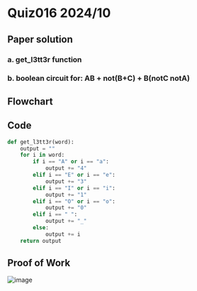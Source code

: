 # Quiz016 2024/10

## Paper solution
### a. get_l3tt3r function

### b. boolean circuit for: AB + not(B+C) + B(notC notA)



## Flowchart


## Code
```.py
def get_l3tt3r(word):
    output = ""
    for i in word:
        if i == "A" or i == "a":
            output += "4"
        elif i == "E" or i == "e":
            output += "3"
        elif i == "I" or i == "i":
            output += "1"
        elif i == "O" or i == "o":
            output += "0"
        elif i == " ":
            output += "_"
        else:
            output += i
    return output
```

## Proof of Work
![image](https://github.com/user-attachments/assets/b41edf99-e8ed-4e9b-b879-f4e6e6b19b45)


